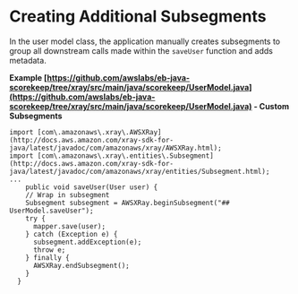 # Creating Additional Subsegments<a name="scorekeep-subsegments"></a>

In the user model class, the application manually creates subsegments to group all downstream calls made within the `saveUser` function and adds metadata\.

**Example [https://github.com/awslabs/eb-java-scorekeep/tree/xray/src/main/java/scorekeep/UserModel.java](https://github.com/awslabs/eb-java-scorekeep/tree/xray/src/main/java/scorekeep/UserModel.java) \- Custom Subsegments**  

```
import [com\.amazonaws\.xray\.AWSXRay](http://docs.aws.amazon.com/xray-sdk-for-java/latest/javadoc/com/amazonaws/xray/AWSXRay.html);
import [com\.amazonaws\.xray\.entities\.Subsegment](http://docs.aws.amazon.com/xray-sdk-for-java/latest/javadoc/com/amazonaws/xray/entities/Subsegment.html);
...
    public void saveUser(User user) {
    // Wrap in subsegment
    Subsegment subsegment = AWSXRay.beginSubsegment("## UserModel.saveUser");
    try {
      mapper.save(user);
    } catch (Exception e) {
      subsegment.addException(e);
      throw e;
    } finally {
      AWSXRay.endSubsegment();
    }
  }
```